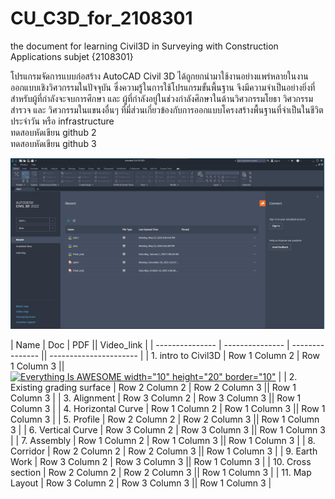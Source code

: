# CU_C3D_for_2108301
the document for learning Civil3D in Surveying with Construction Applications subjet {2108301} <br/>

โปรแกรมจัดการแบบก่อสร้าง AutoCAD Civil 3D ได้ถูกยกนำมาใช้งานอย่างแพร่หลายในงานออกแบบเชิงวิศวกรรมในปัจจุบัน ซึ่งความรู้ในการใช้โปรแกรมขั้นพื้นฐาน จึงมีความจำเป็นอย่างยิ่งที่สำหรับผู้ที่กำลังจะจบการศึกษา และ ผู้ที่กำลังอยู่ในช่วงกำลังศึกษาในด้านวิศวกรรมโยธา วิศวกรรมสำรวจ และ วิศวกรรมในแขนงอื่นๆ ที่มี่ส่วนเกี่ยวข้องกับการออกแบบโครงสร้างพื้นฐานที่จำเป็นในชีวิตประจำวัน หรือ infrastructure  <br/>
ทดสอบหัดเขียน github 2 <br/>
ทดสอบหัดเขียน github 3 <br/>

![alt text](https://github.com/gasidit2015/CU_Civil3D_for_2108301/blob/main/1.png?raw=true) <br/>


|      Name       |       Doc       |       PDF       ||       Video_link       |
| --------------- | --------------- | --------------- || ---------------------- |
| 1. intro to Civil3D | Row 1 Column 2 | Row 1 Column 3 || [![Everything Is AWESOME width="10" height="20" border="10"](https://img.youtube.com/vi/StTqXEQ2l-Y/0.jpg)](https://www.youtube.com/watch?v=StTqXEQ2l-Y "Everything Is AWESOME") |
| 2. Existing grading surface | Row 2 Column 2 | Row 2 Column 3 || Row 1 Column 3 |
| 3. Alignment | Row 3 Column 2 | Row 3 Column 3 || Row 1 Column 3 |
| 4. Horizontal Curve  | Row 1 Column 2 | Row 1 Column 3 || Row 1 Column 3 |
| 5. Profile | Row 2 Column 2 | Row 2 Column 3 || Row 1 Column 3 |
| 6. Vertical Curve | Row 3 Column 2 | Row 3 Column 3 || Row 1 Column 3 |
| 7. Assembly | Row 1 Column 2 | Row 1 Column 3 || Row 1 Column 3 |
| 8. Corridor | Row 2 Column 2 | Row 2 Column 3 || Row 1 Column 3 |
| 9. Earth Work | Row 3 Column 2 | Row 3 Column 3 || Row 1 Column 3 |
| 10. Cross section | Row 2 Column 2 | Row 2 Column 3 || Row 1 Column 3 |
| 11. Map Layout | Row 3 Column 2 | Row 3 Column 3 || Row 1 Column 3 |


